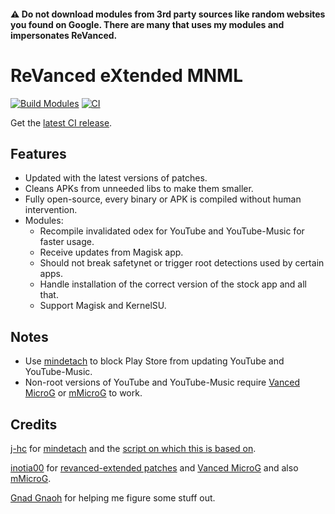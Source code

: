 #### ⚠️ Do not download modules from 3rd party sources like random websites you found on Google. There are many that uses my modules and impersonates ReVanced.

# ReVanced eXtended MNML
[![Build Modules](https://github.com/NoName-exe/revanced-extended-mnml/actions/workflows/build.yml/badge.svg)](https://github.com/NoName-exe/revanced-extended-mnml/actions/workflows/build.yml)
[![CI](https://github.com/NoName-exe/revanced-extended-mnml/actions/workflows/ci.yml/badge.svg?event=schedule)](https://github.com/NoName-exe/revanced-extended-mnml/actions/workflows/ci.yml)

Get the [latest CI release](https://github.com/NoName-exe/revanced-extended-mnml/releases/latest).

## Features
 * Updated with the latest versions of patches.
 * Cleans APKs from unneeded libs to make them smaller.
 * Fully open-source, every binary or APK is compiled without human intervention.
 * Modules:
     * Recompile invalidated odex for YouTube and YouTube-Music for faster usage.
     * Receive updates from Magisk app.
     * Should not break safetynet or trigger root detections used by certain apps.
     * Handle installation of the correct version of the stock app and all that.
     * Support Magisk and KernelSU.

 ## Notes
* Use [mindetach](https://github.com/j-hc/mindetach-magisk) to block Play Store from updating YouTube and YouTube-Music.
* Non-root versions of YouTube and YouTube-Music require [Vanced MicroG](https://github.com/inotia00/VancedMicroG/releases/latest) or [mMicroG](https://github.com/inotia00/mMicroG/releases/latest) to work.

## Credits
[j-hc](https://github.com/j-hc) for [mindetach](https://github.com/j-hc/mindetach-magisk) and the [script on which this is based on](https://github.com/j-hc/revanced-magisk-module).

[inotia00](https://github.com/inotia00) for [revanced-extended patches](https://github.com/inotia00/revanced-patches) and [Vanced MicroG](https://github.com/inotia00/VancedMicroG) and also [mMicroG](https://github.com/inotia00/mMicroG).

[Gnad Gnaoh](https://github.com/gnadgnaoh) for helping me figure some stuff out.
